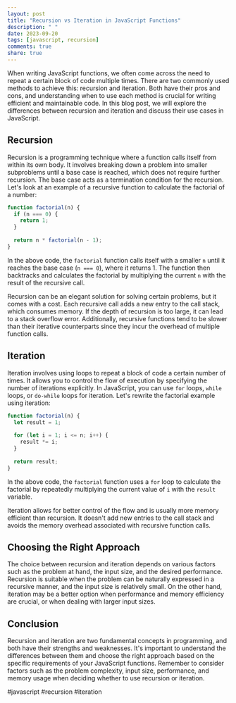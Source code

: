 ```yaml
---
layout: post
title: "Recursion vs Iteration in JavaScript Functions"
description: " "
date: 2023-09-20
tags: [javascript, recursion]
comments: true
share: true
---
```


When writing JavaScript functions, we often come across the need to repeat a certain block of code multiple times. There are two commonly used methods to achieve this: recursion and iteration. Both have their pros and cons, and understanding when to use each method is crucial for writing efficient and maintainable code. In this blog post, we will explore the differences between recursion and iteration and discuss their use cases in JavaScript.

## Recursion

Recursion is a programming technique where a function calls itself from within its own body. It involves breaking down a problem into smaller subproblems until a base case is reached, which does not require further recursion. The base case acts as a termination condition for the recursion. Let's look at an example of a recursive function to calculate the factorial of a number:

```javascript
function factorial(n) {
  if (n === 0) {
    return 1;
  }
  
  return n * factorial(n - 1);
}
```

In the above code, the `factorial` function calls itself with a smaller `n` until it reaches the base case (`n === 0`), where it returns 1. The function then backtracks and calculates the factorial by multiplying the current `n` with the result of the recursive call.

Recursion can be an elegant solution for solving certain problems, but it comes with a cost. Each recursive call adds a new entry to the call stack, which consumes memory. If the depth of recursion is too large, it can lead to a stack overflow error. Additionally, recursive functions tend to be slower than their iterative counterparts since they incur the overhead of multiple function calls.

## Iteration

Iteration involves using loops to repeat a block of code a certain number of times. It allows you to control the flow of execution by specifying the number of iterations explicitly. In JavaScript, you can use `for` loops, `while` loops, or `do-while` loops for iteration. Let's rewrite the factorial example using iteration:

```javascript
function factorial(n) {
  let result = 1;
  
  for (let i = 1; i <= n; i++) {
    result *= i;
  }
  
  return result;
}
```
 
In the above code, the `factorial` function uses a `for` loop to calculate the factorial by repeatedly multiplying the current value of `i` with the `result` variable.

Iteration allows for better control of the flow and is usually more memory efficient than recursion. It doesn't add new entries to the call stack and avoids the memory overhead associated with recursive function calls.

## Choosing the Right Approach

The choice between recursion and iteration depends on various factors such as the problem at hand, the input size, and the desired performance. Recursion is suitable when the problem can be naturally expressed in a recursive manner, and the input size is relatively small. On the other hand, iteration may be a better option when performance and memory efficiency are crucial, or when dealing with larger input sizes.

## Conclusion

Recursion and iteration are two fundamental concepts in programming, and both have their strengths and weaknesses. It's important to understand the differences between them and choose the right approach based on the specific requirements of your JavaScript functions. Remember to consider factors such as the problem complexity, input size, performance, and memory usage when deciding whether to use recursion or iteration.

#javascript #recursion #iteration